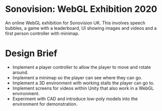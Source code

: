 # Sonovision: WebGL Exhibition 2020
An online WebGL exhibition for Sonovision UK. This involves speech bubbles, a game with a leaderboard, UI showing images and videos and a first person controller with minimap.

# Design Brief 
- Implement a player controller to allow the player to move and rotate around.
- Implement a minimap so the player can see where they can go.
- Implement a 3D environment with working stalls the player can go to.
- Implement screens for videos within Unity that also work in a WebGL environment.
- Experiment with CAD and introduce low-poly models into the environment for demonstration.
